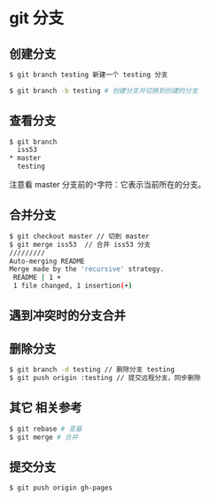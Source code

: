 # git 分支

## 创建分支

```bash
$ git branch testing 新建一个 testing 分支

$ git branch -b testing # 创建分支并切换到创建的分支
```

## 查看分支

```bash
$ git branch
  iss53
* master
  testing
  ```
注意看 master 分支前的` * `字符：它表示当前所在的分支。

## 合并分支

```bash
$ git checkout master // 切到 master
$ git merge iss53  // 合并 iss53 分支
/////////
Auto-merging README
Merge made by the 'recursive' strategy.
 README | 1 +
 1 file changed, 1 insertion(+)
```

## 遇到冲突时的分支合并

## 删除分支

```bash
$ git branch -d testing // 删除分支 testing
$ git push origin :testing // 提交远程分支，同步删除
```
## 其它 相关参考

```bash
$ git rebase # 变基
$ git merge # 合并
```
## 提交分支

```bash
$ git push origin gh-pages
```
